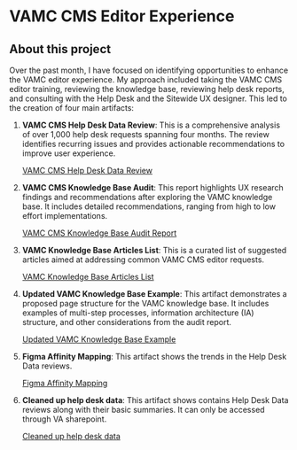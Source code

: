 # VAMC CMS Editor Experience

## About this project

Over the past month, I have focused on identifying opportunities to enhance the VAMC editor experience. My approach included taking the VAMC CMS editor training, reviewing the knowledge base, reviewing help desk reports, and consulting with the Help Desk and the Sitewide UX designer. This led to the creation of four main artifacts:

1. **VAMC CMS Help Desk Data Review**: This is a comprehensive analysis of over 1,000 help desk requests spanning four months. The review identifies recurring issues and provides actionable recommendations to improve user experience.
    
    [VAMC CMS Help Desk Data Review](https://github.com/department-of-veterans-affairs/va.gov-team/blob/master/products/facilities/medical-centers/research/2024%20VAMC%20CMS/VAMC%20CMS%20Help%20Desk%20Data%20Review.md)
    
2. **VAMC CMS Knowledge Base Audit**: This report highlights UX research findings and recommendations after exploring the VAMC knowledge base. It includes detailed recommendations, ranging from high to low effort implementations.
    
    [VAMC CMS Knowledge Base Audit Report](https://github.com/department-of-veterans-affairs/va.gov-team/blob/master/products/facilities/medical-centers/research/2024%20VAMC%20CMS/VAMC%20CMS%20Knowledge%20Base%20Audit%20Report.md)
    
3. **VAMC Knowledge Base Articles List**: This is a curated list of suggested articles aimed at addressing common VAMC CMS editor requests.
    
    [VAMC Knowledge Base Articles List](https://github.com/department-of-veterans-affairs/va.gov-team/blob/master/products/facilities/medical-centers/research/2024%20VAMC%20CMS/VAMC%20Knowledge%20Base%20Articles%20List.md)
    
4. **Updated VAMC Knowledge Base Example**: This artifact demonstrates a proposed page structure for the VAMC knowledge base. It includes examples of multi-step processes, information architecture (IA) structure, and other considerations from the audit report.
    
    [Updated VAMC Knowledge Base Example](https://github.com/department-of-veterans-affairs/va.gov-team/blob/master/products/facilities/medical-centers/research/2024%20VAMC%20CMS/Updated%20VAMC%20Knowledge%20Base%20Example.md)

5. **Figma Affinity Mapping**: This artifact shows the trends in the Help Desk Data reviews. 
    
    [Figma Affinity Mapping](https://www.figma.com/design/OjptXN3dzYqJHDQb8zV2eb/CMS%2FVAMC-Research?node-id=1-1322&t=4GIfn6KyzgzFegtM-1)

6. **Cleaned up help desk data**: This artifact shows contains Help Desk Data reviews along with their basic summaries. It can only be accessed through VA sharepoint.
    
    [Cleaned up help desk data](https://dvagov.sharepoint.com/:x:/r/sites/SitewideFacilitiesTeam/Shared%20Documents/UX%20Research/2024%20VAMC%20Editor/VAMC_Tickets_Analysis_6.11.2024.xlsx?d=w8e9a4030a9914645bfb771670885b2fc&csf=1&web=1&e=BV3r6l)
